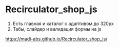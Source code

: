 # Recirculator_shop_js
1. Есть главная и каталог с адаптивом до 320px
2. Табы, слайдер и валидация формы на js

https://madi-abs.github.io/Recirculator_shop_js/
